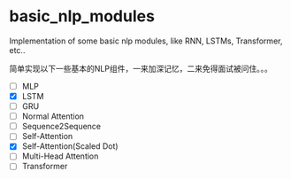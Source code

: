 # basic_nlp_modules
Implementation of some basic nlp modules, like RNN, LSTMs, Transformer, etc..


简单实现以下一些基本的NLP组件，一来加深记忆，二来免得面试被问住。。。

- [ ] MLP
- [x] LSTM
- [ ] GRU
- [ ] Normal Attention
- [ ] Sequence2Sequence
- [ ] Self-Attention
- [x] Self-Attention(Scaled Dot)
- [ ] Multi-Head Attention
- [ ] Transformer
